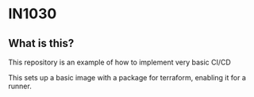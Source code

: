 # IN1030
## What is this? 
This repository is an example of how to implement very basic CI/CD

This sets up a basic image with a package for terraform, enabling it for a runner.